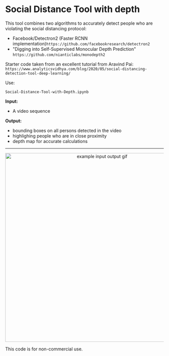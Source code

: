 # Social Distance Tool with depth

This tool combines two algorithms to accurately detect people who are violating the social distancing protocol:
- Facebook/Detectron2 (Faster RCNN implementation)`https://github.com/facebookresearch/detectron2`
- "Digging into Self-Supervised Monocular Depth Prediction" `https://github.com/nianticlabs/monodepth2`

Starter code taken from an excellent tutorial from Aravind Pai:
`https://www.analyticsvidhya.com/blog/2020/05/social-distancing-detection-tool-deep-learning/`

Use:
```
Social-Distance-Tool-with-Depth.ipynb
```

**Input:**
- A video sequence

**Output:**
- bounding boxes on all persons detected in the video
- highlighing people who are in close proximity
- depth map for accurate calculations 
***

<p align="center">
  <img src="assets/sample_output.gif" alt="example input output gif" width="600" />
</p>

This code is for non-commercial use.

